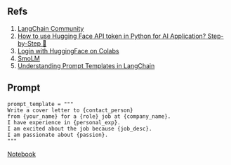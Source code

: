 ## Refs

1. [LangChain Community](https://stackoverflow.com/questions/77998568/langchain-modulenotfounderror-no-module-named-langchain-community)
2. [How to use Hugging Face API token in Python for AI Application? Step-by-Step 🐾](https://medium.com/@aroman11/how-to-use-hugging-face-api-token-in-python-for-ai-application-step-by-step-be0ed00d315c)
3. [Login with HuggingFace on Colabs](https://discuss.huggingface.co/t/google-colab-hub-login/21853)
4. [SmoLM](https://huggingface.co/HuggingFaceTB/SmolLM-1.7B-Instruct?text=write+a+poem)
5. [Understanding Prompt Templates in LangChain](https://medium.com/@punya8147_26846/understanding-prompt-templates-in-langchain-f714cd7ab380)

## Prompt

```
prompt_template = """
Write a cover letter to {contact_person}
from {your_name} for a {role} job at {company_name}.
I have experience in {personal_exp}.
I am excited about the job because {job_desc}.
I am passionate about {passion}.
"""
```

[Notebook](https://colab.research.google.com/drive/1STxIGCeRW1-Jy72O_HJuQ-S2Sxm6TWHI#scrollTo=wKtMYBinzDIR&uniqifier=1)
